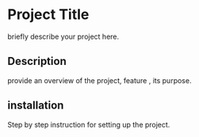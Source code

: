 # Project Title
briefly describe your project here.

## Description
provide an overview of the project, feature , its purpose.

## installation
Step by step instruction for setting up the project. 